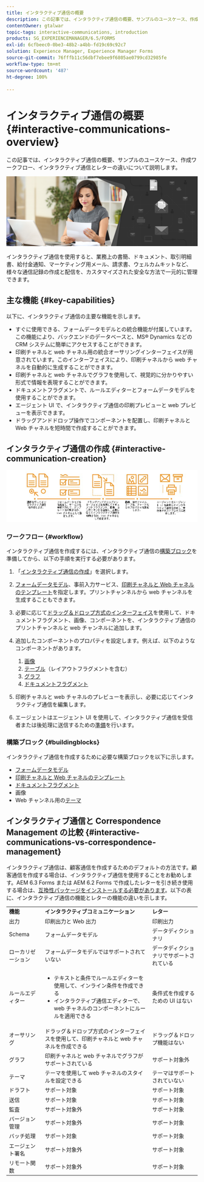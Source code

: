 ```yaml
---
title: インタラクティブ通信の概要
description: この記事では、インタラクティブ通信の概要、サンプルのユースケース、作成ワークフロー、インタラクティブ通信とレターの違いについて説明します。
contentOwner: gtalwar
topic-tags: interactive-communications, introduction
products: SG_EXPERIENCEMANAGER/6.5/FORMS
exl-id: 6cfbeec0-0be3-48b2-a4bb-fd19c69c92c7
solution: Experience Manager, Experience Manager Forms
source-git-commit: 76fffb11c56dbf7ebee9f6805ae0799cd32985fe
workflow-type: tm+mt
source-wordcount: '487'
ht-degree: 100%

---
```



# インタラクティブ通信の概要 {#interactive-communications-overview}

この記事では、インタラクティブ通信の概要、サンプルのユースケース、作成ワークフロー、インタラクティブ通信とレターの違いについて説明します。

![hero-image](do-not-localize/correspondence-management.png)

インタラクティブ通信を使用すると、業務上の書簡、ドキュメント、取引明細書、給付金通知、マーケティング用メール、請求書、ウェルカムキットなど、様々な通信記録の作成と配信を、カスタマイズされた安全な方法で一元的に管理できます。

## 主な機能 {#key-capabilities}

以下に、インタラクティブ通信の主要な機能を示します。

- すぐに使用できる、フォームデータモデルとの統合機能が付属しています。この機能により、バックエンドのデータベースと、MS® Dynamics などの CRM システムに簡単にアクセスすることができます。
- 印刷チャネルと web チャネル用の統合オーサリングインターフェイスが用意されています。このインターフェイスにより、印刷チャネルから web チャネルを自動的に生成することができます。
- 印刷チャネルと web チャネルでグラフを使用して、視覚的に分かりやすい形式で情報を表現することができます。
- ドキュメントフラグメントで、ルールエディターとフォームデータモデルを使用することができます。
- エージェント UI で、インタラクティブ通信の印刷プレビューと web プレビューを表示できます。
- ドラッグアンドドロップ操作でコンポーネントを配置し、印刷チャネルと Web チャネルを短時間で作成することができます。

## インタラクティブ通信の作成 {#interactive-communication-creation}

![interactive_communication-01](assets/interactive_communication-01.jpg)

### ワークフロー {#workflow}

インタラクティブ通信を作成するには、インタラクティブ通信の[構築ブロック](#buildingblocks)を準備してから、以下の手順を実行する必要があります。

1. 「[インタラクティブ通信の作成](/help/forms/using/create-interactive-communication.md)」を選択します。

1. [フォームデータモデル](/help/forms/using/data-integration.md)、事前入力サービス、[印刷チャネルと Web チャネルのテンプレート](/help/forms/using/web-channel-print-channel.md)を指定します。プリントチャンネルから web チャンネルを生成することもできます。

1. 必要に応じて[ドラッグ＆ドロップ方式のインターフェイス](/help/forms/using/introduction-interactive-communication-authoring.md)を使用して、ドキュメントフラグメント、画像、コンポーネントを、インタラクティブ通信のプリントチャンネルと web チャンネルに追加します。
1. 追加したコンポーネントのプロパティを設定します。例えば、以下のようなコンポーネントがあります。

   1. [画像](/help/forms/using/create-interactive-communication.md#step2)
   1. [テーブル](/help/forms/using/create-interactive-communication.md#tables)（レイアウトフラグメントを含む）
   1. [グラフ](/help/forms/using/chart-component-interactive-communications.md)
   1. [ドキュメントフラグメント](/help/forms/using/create-interactive-communication.md#document-fragment-properties)

1. 印刷チャネルと web チャネルのプレビューを表示し、必要に応じてインタラクティブ通信を編集します。
1. エージェントはエージェント UI を使用して、インタラクティブ通信を受信者または後処理に送信するための[準備](/help/forms/using/prepare-send-interactive-communication.md)を行います。

### 構築ブロック {#buildingblocks}

インタラクティブ通信を作成するために必要な構築ブロックを以下に示します。

- [フォームデータモデル](/help/forms/using/data-integration.md)
- [印刷チャネルと Web チャネルのテンプレート](/help/forms/using/web-channel-print-channel.md)
- [ドキュメントフラグメント](/help/forms/using/document-fragments.md)
- 画像
- Web チャンネル用の[テーマ](/help/forms/using/themes.md)

## インタラクティブ通信と Correspondence Management の比較 {#interactive-communications-vs-correspondence-management}

インタラクティブ通信は、顧客通信を作成するためのデフォルトの方法です。顧客通信を作成する場合は、インタラクティブ通信を使用することをお勧めします。AEM 6.3 Forms または AEM 6.2 Forms で作成したレターを引き続き使用する場合は、[互換性パッケージをインストールする必要があります](/help/forms/using/compatibility-package.md)。以下の表に、インタラクティブ通信の機能とレターの機能の違いを示します。

<table>
 <tbody>
  <tr>
   <td><strong>機能</strong></td>
   <td><strong>インタラクティブコミュニケーション</strong></td>
   <td><strong>レター</strong></td>
  </tr>
  <tr>
   <td>出力</td>
   <td>印刷出力と Web 出力</td>
   <td>印刷出力</td>
  </tr>
  <tr>
   <td>Schema</td>
   <td>フォームデータモデル </td>
   <td>データディクショナリ </td>
  </tr>
  <tr>
   <td>ローカリゼーション</td>
   <td>フォームデータモデルではサポートされていない</td>
   <td>データディクショナリでサポートされている</td>
  </tr>
  <tr>
   <td>ルールエディター</td>
   <td>
    <ul>
     <li>テキストと条件でルールエディターを使用して、インライン条件を作成できる</li>
     <li>インタラクティブ通信エディターで、web チャネルのコンポーネントにルールを適用できる</li>
    </ul> </td>
   <td>条件式を作成するための UI はない</td>
  </tr>
  <tr>
   <td>オーサリング</td>
   <td>ドラッグ＆ドロップ方式のインターフェイスを使用して、印刷チャネルと web チャネルを作成できる</td>
   <td>ドラッグ＆ドロップ機能はない </td>
  </tr>
  <tr>
   <td>グラフ</td>
   <td>印刷チャネルと web チャネルでグラフがサポートされている</td>
   <td>サポート対象外</td>
  </tr>
  <tr>
   <td>テーマ</td>
   <td>テーマを使用して web チャネルのスタイルを設定できる</td>
   <td>テーマはサポートされていない</td>
  </tr>
   <tr>
   <td>ドラフト</td>
   <td>サポート対象</td>
   <td>サポート対象</td>
  </tr>
   <tr>
   <td>送信</td>
   <td>サポート対象</td>
   <td>サポート対象</td>
  </tr>
  <tr>
  <tr>
   <td>監査</td>
   <td>サポート対象外</td>
   <td>サポート対象</td>
  </tr>
   <tr>
   <td>バージョン管理</td>
   <td>サポート対象外</td>
   <td>サポート対象</td>
  </tr>
   <td>バッチ処理</td>
   <td>サポート対象 </td>
   <td>サポート対象</td>
  </tr>
  <tr>
   <td>エージェント署名</td>
   <td>サポート対象外</td>
   <td>サポート対象</td>
  </tr>
  <tr>
   <td>リモート関数</td>
   <td>サポート対象外</td>
   <td>サポート対象</td>
  </tr>
 </tbody>
</table>
